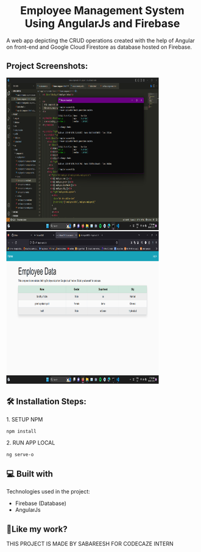 <h1 id="title" align="center">Employee Management System Using AngularJs and Firebase</h1>

<p id="description">A web app depicting the CRUD operations created with the help of Angular on front-end and Google Cloud Firestore as database hosted on Firebase.</p>

<h2>Project Screenshots:</h2>

<img src="https://github.com/UptimeCoding/codecaze/blob/main/Employee%20Management%20System%20Using%20AngularJs%20and%20Firebase/screenshots/Screenshot%20(210).png?raw=true" alt="project-screenshot" width="400" height="400/">

<img src="https://github.com/UptimeCoding/codecaze/blob/main/Employee%20Management%20System%20Using%20AngularJs%20and%20Firebase/screenshots/Screenshot%20(209).png?raw=true" alt="project-screenshot" width="400" height="400/">

<h2>🛠️ Installation Steps:</h2>

<p>1. SETUP NPM</p>

```
npm install
```

<p>2. RUN APP LOCAL</p>

```
ng serve-o
```

  
  
<h2>💻 Built with</h2>

Technologies used in the project:

*   Firebase (Database)
*   AngularJs

<h2>💖Like my work?</h2>

THIS PROJECT IS MADE BY SABAREESH FOR CODECAZE INTERN
